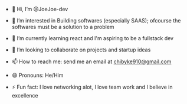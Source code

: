 - 👋 Hi, I’m @JoeJoe-dev
  
- 👀 I’m interested in Building softwares (especially SAAS); ofcourse the softwares must be a solution to a problem

- 🌱 I’m currently learning react and I'm aspiring to be a fullstack dev 

- 💞️ I’m looking to collaborate on projects and startup ideas

- 📫 How to reach me: send me an email at chibyke910@gmail.com

- 😄 Pronouns: He/Him

- ⚡ Fun fact: I love networking alot, I love team work and I believe in excellence

<!---
JoeJoe-dev/JoeJoe-dev is a ✨ special ✨ repository because its `README.md` (this file) appears on your GitHub profile.
You can click the Preview link to take a look at your changes.
--->
